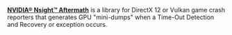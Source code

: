 [**NVIDIA® Nsight™ Aftermath**](https://developer.nvidia.com/nsight-aftermath) is a library for DirectX 12 or Vulkan game crash reporters that generates GPU "mini-dumps" when a Time-Out Detection and Recovery or exception occurs.
